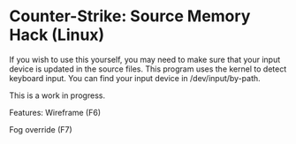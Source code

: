 # Counter-Strike: Source Memory Hack (Linux)

If you wish to use this yourself, you may need to make sure that your input device is updated in the source files. This program
uses the kernel to detect keyboard input. You can find your input device in /dev/input/by-path. 

This is a work in progress.

Features:
Wireframe (F6) 

Fog override (F7)
